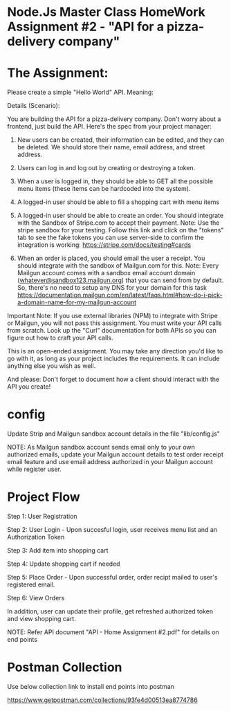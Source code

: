 # Node.Js Master Class HomeWork Assignment #2 - "API for a pizza-delivery company"

# The Assignment:

Please create a simple "Hello World" API. Meaning:

Details (Scenario):

You are building the API for a pizza-delivery company. Don't worry about a frontend, just build the API. Here's the spec from your project manager:

1. New users can be created, their information can be edited, and they can be deleted. We should store their name, email address, and street address.

2. Users can log in and log out by creating or destroying a token.

3. When a user is logged in, they should be able to GET all the possible menu items (these items can be hardcoded into the system).

4. A logged-in user should be able to fill a shopping cart with menu items

5. A logged-in user should be able to create an order. You should integrate with the Sandbox of Stripe.com to accept their payment. Note: Use the stripe sandbox for your testing. Follow this link and click on the "tokens" tab to see the fake tokens you can use server-side to confirm the integration is working: https://stripe.com/docs/testing#cards

6. When an order is placed, you should email the user a receipt. You should integrate with the sandbox of Mailgun.com for this. Note: Every Mailgun account comes with a sandbox email account domain (whatever@sandbox123.mailgun.org) that you can send from by default. So, there's no need to setup any DNS for your domain for this task https://documentation.mailgun.com/en/latest/faqs.html#how-do-i-pick-a-domain-name-for-my-mailgun-account

Important Note: If you use external libraries (NPM) to integrate with Stripe or Mailgun, you will not pass this assignment. You must write your API calls from scratch. Look up the "Curl" documentation for both APIs so you can figure out how to craft your API calls.

This is an open-ended assignment. You may take any direction you'd like to go with it, as long as your project includes the requirements. It can include anything else you wish as well. 

And please: Don't forget to document how a client should interact with the API you create!

# config
  Update Strip and Mailgun sandbox account details in the file "lib/config.js"

  NOTE: As Mailgun sandbox account sends email only to your own authorized emails, update your Mailgun account details to test order receipt email feature and use email address authorized in your Mailgun account while register user.

# Project Flow
  Step 1: User Registration

  Step 2: User Login - Upon succesful login, user receives menu list and an Authorization Token

  Step 3: Add item into shopping cart

  Step 4: Update shopping cart if needed

  Step 5: Place Order - Upon successful order, order recipt mailed to user's registered email.

  Step 6: View Orders

  In addition, user can update their profile, get refreshed authorized token and view shopping cart.
 
  NOTE: Refer API document "API - Home Assignment #2.pdf" for details on end points

# Postman Collection
  Use below collection link to install end points into postman

  https://www.getpostman.com/collections/93fe4d00513ea8774786   


